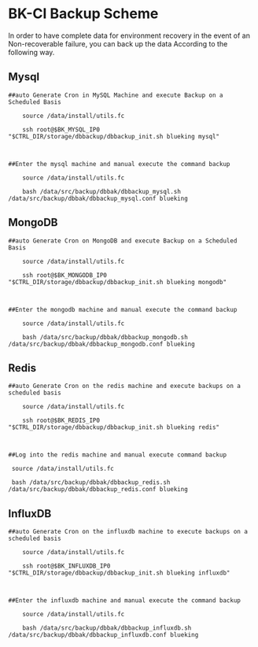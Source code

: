  # BK-CI Backup Scheme 

 In order to have complete data for environment recovery in the event of an Non-recoverable failure, you can back up the data According to the following way. 


 ## **Mysql**  
    ##auto Generate Cron in MySQL Machine and execute Backup on a Scheduled Basis 

        source /data/install/utils.fc 

        ssh root@$BK_MYSQL_IP0 "$CTRL_DIR/storage/dbbackup/dbbackup_init.sh blueking mysql" 



    ##Enter the mysql machine and manual execute the command backup 

        source /data/install/utils.fc 

        bash /data/src/backup/dbbak/dbbackup_mysql.sh /data/src/backup/dbbak/dbbackup_mysql.conf blueking 


 ## **MongoDB**  
    ##auto Generate Cron on MongoDB and execute Backup on a Scheduled Basis 

        source /data/install/utils.fc 

        ssh root@$BK_MONGODB_IP0 "$CTRL_DIR/storage/dbbackup/dbbackup_init.sh blueking mongodb" 



    ##Enter the mongodb machine and manual execute the command backup 

        source /data/install/utils.fc 

        bash /data/src/backup/dbbak/dbbackup_mongodb.sh /data/src/backup/dbbak/dbbackup_mongodb.conf blueking 

 ## **Redis** 
    ##auto Generate Cron on the redis machine and execute backups on a scheduled basis 

        source /data/install/utils.fc 

        ssh root@$BK_REDIS_IP0 "$CTRL_DIR/storage/dbbackup/dbbackup_init.sh blueking redis" 



    ##Log into the redis machine and manual execute command backup 

     source /data/install/utils.fc 

     bash /data/src/backup/dbbak/dbbackup_redis.sh /data/src/backup/dbbak/dbbackup_redis.conf blueking 


 ## **InfluxDB** 
    ##auto Generate Cron on the influxdb machine to execute backups on a scheduled basis 

        source /data/install/utils.fc 

        ssh root@$BK_INFLUXDB_IP0 "$CTRL_DIR/storage/dbbackup/dbbackup_init.sh blueking influxdb" 



    ##Enter the influxdb machine and manual execute the command backup 

        source /data/install/utils.fc 

        bash /data/src/backup/dbbak/dbbackup_influxdb.sh /data/src/backup/dbbak/dbbackup_influxdb.conf blueking 